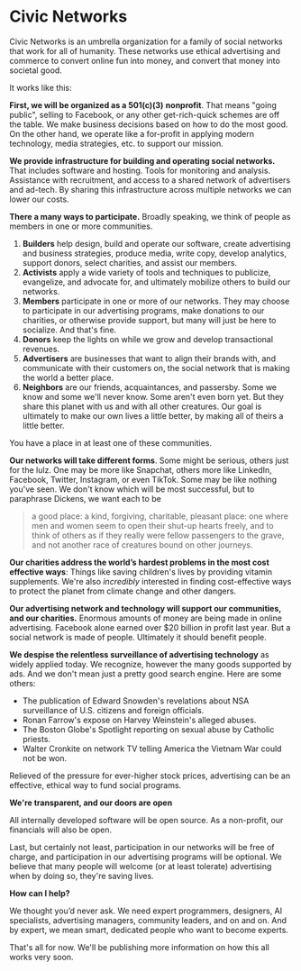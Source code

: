 # Civic Networks

Civic Networks is an umbrella organization for a family of social networks that work for all of humanity. These networks use ethical advertising and commerce to convert online fun into money, and convert that money into societal good.

It works like this:

**First, we will be organized as a 501(c)(3)** **nonprofit**. That means "going public", selling to Facebook, or any other get-rich-quick schemes are off the table. We make business decisions based on how to do the most good. On the other hand, we operate like a for-profit in applying modern technology, media strategies, etc. to support our mission. 

**We provide infrastructure for building and operating social networks.** That includes software and hosting. Tools for monitoring and analysis. Assistance with recruitment, and access to a shared network of advertisers and ad-tech. By sharing this infrastructure across multiple networks we can lower our costs. 

**There a many ways to participate.** Broadly speaking, we think of people as members in one or more communities. 

1. **Builders** help design, build and operate our software, create advertising and business strategies, produce media, write copy, develop analytics, support donors, select charities, and assist our members.  
2. **Activists** apply a wide variety of tools and techniques to publicize, evangelize, and advocate for, and ultimately mobilize others to build our networks. 
3. **Members** participate in one or more of our networks. They may choose to participate in our advertising programs, make donations to our charities, or otherwise provide support, but many will just be here to socialize. And that's fine.
4. **Donors** keep the lights on while we grow and develop transactional revenues. 
5. **Advertisers** are businesses that want to align their brands with, and communicate with their customers on, the social network that is making the world a better place.  
6. **Neighbors** are our friends, acquaintances, and passersby. Some we know and some we'll never know. Some aren't even born yet. But they share this planet with us and with all other creatures. Our goal is ultimately to make our own lives a little better, by making all of theirs a little better.

You have a place in at least one of these communities.

**Our networks will take different forms**. Some might be serious, others just for the lulz. One may be more like Snapchat, others more like LinkedIn, Facebook, Twitter, Instagram, or even TikTok. Some may be like nothing you've seen. We don't know which will be most successful, but to paraphrase Dickens, we want each to be 

> a good place: a kind, forgiving, charitable, pleasant place: one where men and women seem to open their shut-up hearts freely, and to think of others as if they really were fellow passengers to the grave, and not another race of creatures bound on other journeys.

**Our charities address the world’s hardest problems in the most cost effective ways**: Things like saving children's lives by providing vitamin supplements. We're also *incredibly* interested in finding cost-effective ways to protect the planet from climate change and other dangers.

**Our advertising network and technology will support our communities, and our charities.** Enormous amounts of money are being made in online advertising. Facebook alone earned over \$20 billion in profit last year. But a social network is made of people. Ultimately it should benefit people.  

**We despise the relentless surveillance of advertising technology** as widely applied today. We recognize, however the many goods supported by ads. And we don't mean just a pretty good search engine. Here are some others:

- The publication of Edward Snowden's revelations about NSA surveillance of U.S. citizens and foreign officials.
- Ronan Farrow's expose on Harvey Weinstein's alleged abuses. 
- The Boston Globe's Spotlight reporting on sexual abuse by Catholic priests. 
- Walter Cronkite on network TV telling America the Vietnam War could not be won. 

Relieved of the pressure for ever-higher stock prices, advertising can be an effective, ethical way to fund social programs. 

**We're transparent, and our doors are open**

All internally developed software will be open source. As a non-profit, our financials will also be open. 

Last, but certainly not least, participation in our networks will be free of charge, and participation in our advertising programs will be optional. We believe that many people will welcome (or at least tolerate) advertising when by doing so, they're saving lives.  

**How can I help?**

We thought you’d never ask. We need expert programmers, designers, AI specialists, advertising managers, community leaders, and on and on. And by expert, we mean smart, dedicated people who want to become experts. 

That's all for now. We'll be publishing more information on how this all works very soon.